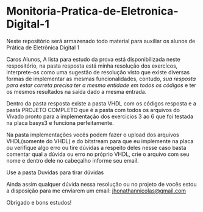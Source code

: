 # Monitoria-Pratica-de-Eletronica-Digital-1
Neste repositório será armazenado todo material para auxiliar os alunos de Prática de Eletrônica Digital 1

Caros Alunos, A lista para estudo da prova está disponibilizada neste respositório, na pasta resposta está minha resolução dos exercícos, interprete-os como uma sugestão de resolução visto que existe diversas formas de implementar as mesmas funcionalidades, contudo, *sua resposta para estar correta precisa ter a mesma entidade em todos os códigos* e ter os mesmos resultados na saída dado a mesma entrada.

Dentro da pasta resposta existe a pasta VHDL com os códigos resposta e a pasta PROJETO COMPLETO que é a pasta com todos os arquivos do Vivado pronto para a implementação  dos exercicios 3 ao 6 que foi testada na placa basys3 e funciona perfeitamente.

Na pasta implementações vocês podem fazer o upload dos arquivos VHDL(somente do VHDL) e do bitstream para que eu implemente na placa ou verifique algo erro ou tire dúvidas a respeito deles nesse caso basta comentar qual a dúvida ou erro no próprio VHDL, crie o arquivo com seu nome e dentro dele no cabeçalho informe seu email.

Use a pasta Duvidas para tirar dúvidas

Ainda assim qualquer dúvida nessa resolução ou no projeto de vocês estou a disposição para me enviarem um email: jhonathannicolas@gmail.com



Obrigado e bons estudos!
